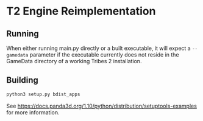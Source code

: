 # T2 Engine Reimplementation

## Running

When either running main.py directly or a built executable, it will expect a ```--gamedata``` parameter if the executable currently does not reside
in the GameData directory of a working Tribes 2 installation.

## Building

```bash
python3 setup.py bdist_apps
```

See https://docs.panda3d.org/1.10/python/distribution/setuptools-examples for more information.
